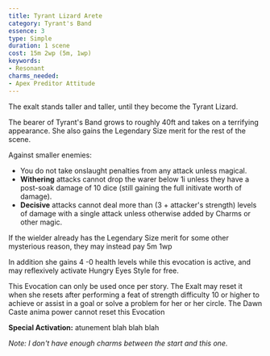 ```yaml
---
title: Tyrant Lizard Arete
category: Tyrant's Band
essence: 3
type: Simple
duration: 1 scene
cost: 15m 2wp (5m, 1wp)
keywords:
- Resonant
charms_needed:
- Apex Preditor Attitude
---
```


The exalt stands taller and taller, until they become the Tyrant Lizard.

The bearer of Tyrant's Band grows to roughly 40ft and takes on a terrifying appearance.
She also gains the Legendary Size merit for the rest of the scene.

Against smaller enemies:

* You do not take onslaught penalties from any attack unless magical.
* **Withering** attacks cannot drop the warer below 1i unless they have a post-soak damage of 10 dice (still gaining the full initivate worth of damage).
* **Decisive** attacks cannot deal more than (3 + attacker's strength) levels of damage with a single attack unless otherwise added by Charms or other magic.

If the wielder already has the Legendary Size merit for some other mysterious reason, they may instead pay 5m 1wp

In addition she gains 4 -0 health levels while this evocation is active, and may reflexively activate Hungry Eyes Style for free.

This Evocation can only be used once per story. The Exalt may reset it when she resets after performing a feat of strength difficulty 10 or higher to achieve or assist in a goal or solve a problem for her or her circle. The Dawn Caste anima power cannot reset this Evocation

**Special Activation:** atunement blah blah blah

*Note: I don't have enough charms between the start and this one.*
